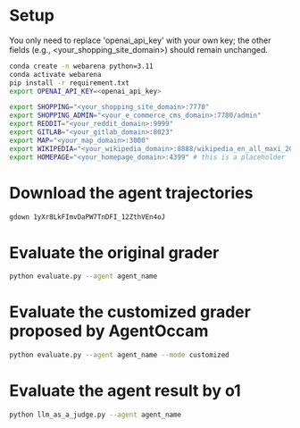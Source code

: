 # Setup
You only need to replace 'openai_api_key' with your own key; the other fields (e.g., <your_shopping_site_domain>) should remain unchanged.
```bash
conda create -n webarena python=3.11
conda activate webarena
pip install -r requirement.txt
export OPENAI_API_KEY=<openai_api_key>

export SHOPPING="<your_shopping_site_domain>:7770"
export SHOPPING_ADMIN="<your_e_commerce_cms_domain>:7780/admin"
export REDDIT="<your_reddit_domain>:9999"
export GITLAB="<your_gitlab_domain>:8023"
export MAP="<your_map_domain>:3000"
export WIKIPEDIA="<your_wikipedia_domain>:8888/wikipedia_en_all_maxi_2022-05/A/User:The_other_Kiwix_guy/Landing"
export HOMEPAGE="<your_homepage_domain>:4399" # this is a placeholder
```

# Download the agent trajectories
```bash
gdown 1yXr8LkFImvDaPW7TnDFI_12ZthVEn4oJ
```

# Evaluate the original grader
```bash
python evaluate.py --agent agent_name
```

# Evaluate the customized grader proposed by AgentOccam
```bash
python evaluate.py --agent agent_name --mode customized
```

# Evaluate the agent result by o1 
```bash
python llm_as_a_judge.py --agent agent_name
```